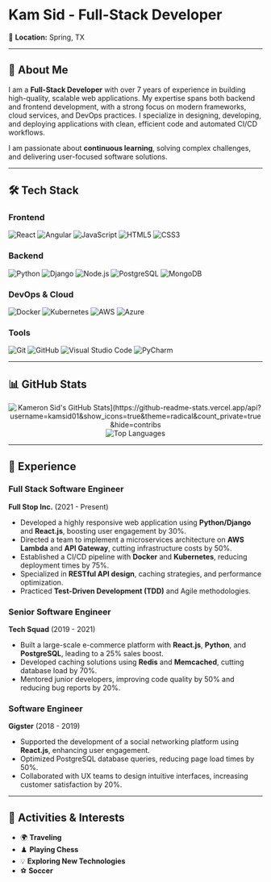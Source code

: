 # Kam Sid - Full-Stack Developer

📍 **Location:** Spring, TX  

---

## 🌟 About Me

I am a **Full-Stack Developer** with over 7 years of experience in building high-quality, scalable web applications. My expertise spans both backend and frontend development, with a strong focus on modern frameworks, cloud services, and DevOps practices. I specialize in designing, developing, and deploying applications with clean, efficient code and automated CI/CD workflows.

I am passionate about **continuous learning**, solving complex challenges, and delivering user-focused software solutions.

---

## 🛠 Tech Stack

### **Frontend**
![React](https://img.shields.io/badge/-React-61DAFB?logo=react&logoColor=white&style=flat-square) ![Angular](https://img.shields.io/badge/-Angular-DD0031?logo=angular&logoColor=white&style=flat-square) ![JavaScript](https://img.shields.io/badge/-JavaScript-F7DF1E?logo=javascript&logoColor=black&style=flat-square)
![HTML5](https://img.shields.io/badge/-HTML5-E34F26?logo=html5&logoColor=white&style=flat-square) ![CSS3](https://img.shields.io/badge/-CSS3-1572B6?logo=css3&logoColor=white&style=flat-square)

### **Backend**
![Python](https://img.shields.io/badge/-Python-3776AB?logo=python&logoColor=white&style=flat-square) ![Django](https://img.shields.io/badge/-Django-092E20?logo=django&logoColor=white&style=flat-square) ![Node.js](https://img.shields.io/badge/-Node.js-339933?logo=node.js&logoColor=white&style=flat-square) ![PostgreSQL](https://img.shields.io/badge/-PostgreSQL-4169E1?logo=postgresql&logoColor=white&style=flat-square) ![MongoDB](https://img.shields.io/badge/-MongoDB-47A248?logo=mongodb&logoColor=white&style=flat-square)

### **DevOps & Cloud**
![Docker](https://img.shields.io/badge/-Docker-2496ED?logo=docker&logoColor=white&style=flat-square) ![Kubernetes](https://img.shields.io/badge/-Kubernetes-326CE5?logo=kubernetes&logoColor=white&style=flat-square) ![AWS](https://img.shields.io/badge/-AWS-232F3E?logo=amazon-aws&logoColor=white&style=flat-square) ![Azure](https://img.shields.io/badge/-Azure-0078D4?logo=microsoft-azure&logoColor=white&style=flat-square)

### **Tools**
![Git](https://img.shields.io/badge/-Git-F05032?logo=git&logoColor=white&style=flat-square) ![GitHub](https://img.shields.io/badge/-GitHub-181717?logo=github&logoColor=white&style=flat-square) ![Visual Studio Code](https://img.shields.io/badge/-VS%20Code-007ACC?logo=visual-studio-code&logoColor=white&style=flat-square) ![PyCharm](https://img.shields.io/badge/-PyCharm-000000?logo=pycharm&logoColor=white&style=flat-square)

---

## 📊 GitHub Stats  

<div align="center">
  <img src="[https://github-readme-stats-git-main-kamsid01s-projects.vercel.app/api?username=kamsid01&show_icons=true&theme=radical&count_private=true&random=128&hide=contribs" alt="Kameron Sid's GitHub Stats](https://github-readme-stats.vercel.app/api?username=kamsid01&show_icons=true&theme=radical&count_private=true&hide=contribs" alt="Kameron Sid's GitHub Stats)" />
  <img src="https://github-readme-stats-git-main-kamsid01s-projects.vercel.app/api/top-langs/?username=kamsid01&layout=compact&theme=radical&count_private=true&random=128" alt="Top Languages" />
</div>

---

## 💼 Experience

### **Full Stack Software Engineer**  
**Full Stop Inc.** (2021 - Present)  
- Developed a highly responsive web application using **Python/Django** and **React.js**, boosting user engagement by 30%.  
- Directed a team to implement a microservices architecture on **AWS Lambda** and **API Gateway**, cutting infrastructure costs by 50%.  
- Established a CI/CD pipeline with **Docker** and **Kubernetes**, reducing deployment times by 75%.  
- Specialized in **RESTful API design**, caching strategies, and performance optimization.  
- Practiced **Test-Driven Development (TDD)** and Agile methodologies.

### **Senior Software Engineer**  
**Tech Squad** (2019 - 2021)  
- Built a large-scale e-commerce platform with **React.js**, **Python**, and **PostgreSQL**, leading to a 25% sales boost.  
- Developed caching solutions using **Redis** and **Memcached**, cutting database load by 70%.  
- Mentored junior developers, improving code quality by 50% and reducing bug reports by 20%.  

### **Software Engineer**  
**Gigster** (2018 - 2019)  
- Supported the development of a social networking platform using **React.js**, enhancing user engagement.  
- Optimized PostgreSQL database queries, reducing page load times by 50%.  
- Collaborated with UX teams to design intuitive interfaces, increasing customer satisfaction by 20%.  

---

## 🎯 Activities & Interests

- 🌍 **Traveling**  
- ♟️ **Playing Chess**  
- 💡 **Exploring New Technologies**  
- ⚽ **Soccer** 
